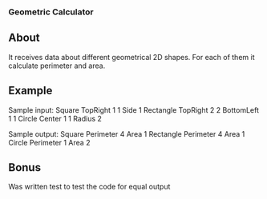 ### Geometric Calculator

## About
It receives data about different geometrical 2D shapes. For each of them it calculate perimeter and area.

## Example
Sample input:
Square TopRight 1 1 Side 1
Rectangle TopRight 2 2 BottomLeft 1 1
Circle Center 1 1 Radius 2

Sample output:
Square Perimeter 4 Area 1
Rectangle Perimeter 4 Area 1
Circle Perimeter 1 Area 2

## Bonus
Was written test to test the code for equal output